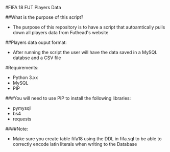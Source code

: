 #FIFA 18 FUT Players Data

##What is the purpose of this script?
- The purpose of this repository is to have a script that autoamtically pulls down all players data from Futhead's website

##Players data ouput format:
- After running the script the user will have the data saved in a MySQL databse and a CSV file

#Requirements:
- Python 3.xx
- MySQL
- PIP


###You will need to use PIP to install the following libraries:
- pymysql
- bs4
- requests

####Note:
- Make sure you create table fifa18 using the DDL in fifa.sql to be able to correctly encode latin literals when writing to the Database